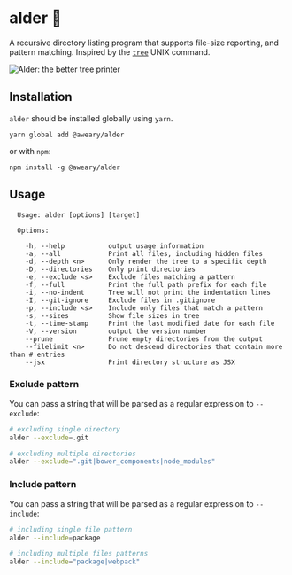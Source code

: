 # alder 🌳
 A recursive directory listing program that supports file-size reporting, and pattern matching. Inspired by the [`tree`](http://www.computerhope.com/unix/tree.htm)
UNIX command.

![Alder: the better tree printer](http://i.imgur.com/8qhaxvG.png)

## Installation
`alder` should be installed globally using `yarn`.
```
yarn global add @aweary/alder
```
or with `npm`:
```
npm install -g @aweary/alder
```

## Usage

```
  Usage: alder [options] [target]

  Options:

    -h, --help           output usage information
    -a, --all            Print all files, including hidden files
    -d, --depth <n>      Only render the tree to a specific depth
    -D, --directories    Only print directories
    -e, --exclude <s>    Exclude files matching a pattern
    -f, --full           Print the full path prefix for each file
    -i, --no-indent      Tree will not print the indentation lines
    -I, --git-ignore     Exclude files in .gitignore
    -p, --include <s>    Include only files that match a pattern
    -s, --sizes          Show file sizes in tree
    -t, --time-stamp     Print the last modified date for each file
    -V, --version        output the version number
    --prune              Prune empty directories from the output
    --filelimit <n>      Do not descend directories that contain more than # entries
    --jsx                Print directory structure as JSX
```

### Exclude pattern

You can pass a string that will be parsed as a regular expression to `--exclude`:

```sh
# excluding single directory
alder --exclude=.git

# excluding multiple directories
alder --exclude=".git|bower_components|node_modules"
```

### Include pattern

You can pass a string that will be parsed as a regular expression to `--include`:

```sh
# including single file pattern
alder --include=package

# including multiple files patterns
alder --include="package|webpack"
```
